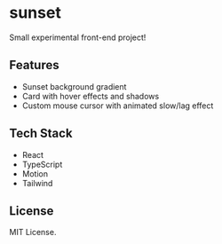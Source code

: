 # sunset

Small experimental front-end project!

## Features

- Sunset background gradient
- Card with hover effects and shadows
- Custom mouse cursor with animated slow/lag effect

## Tech Stack

- React
- TypeScript
- Motion
- Tailwind

## License

MIT License.
